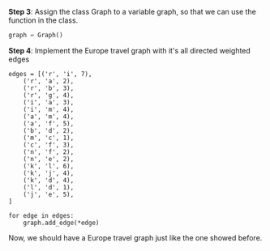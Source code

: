 <!--title={Dijkstra's Algorithm in Python}-->

<!--badges={Algorithms:15,Python:5}-->

<!--concepts={useOfGraphs, realLifeApplication, Dijkstra'sAlgorithm, Dijkstra'sdirected,}-->

**Step 3**: Assign the class Graph to a variable graph, so that we can use the function in the class.

```python
graph = Graph()
```



**Step 4**: Implement the Europe travel graph with it's all directed weighted edges

```edges = [
edges = [('r', 'i', 7),
    ('r', 'a', 2),
    ('r', 'b', 3),
    ('r', 'g', 4),
    ('i', 'a', 3),
    ('i', 'm', 4),
    ('a', 'm', 4),
    ('a', 'f', 5),
    ('b', 'd', 2),
    ('m', 'c', 1),
    ('c', 'f', 3),
    ('n', 'f', 2),
    ('n', 'e', 2),
    ('k', 'l', 6),
    ('k', 'j', 4),
    ('k', 'd', 4),
    ('l', 'd', 1),
    ('j', 'e', 5),
]

for edge in edges:
    graph.add_edge(*edge)
```

Now, we should have a Europe travel graph just like the one showed before.